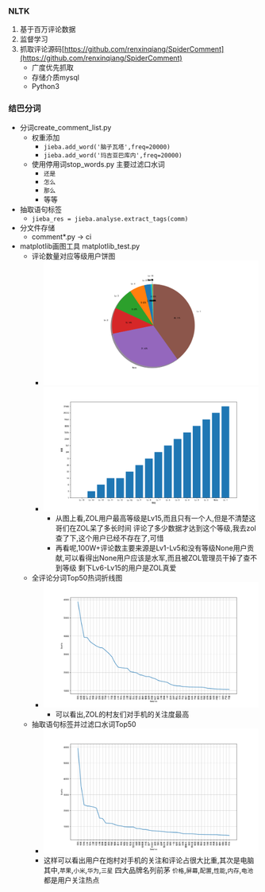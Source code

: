 ### NLTK 

1. 基于百万评论数据
2. 监督学习
3. 抓取评论源码[https://github.com/renxinqiang/SpiderComment](https://github.com/renxinqiang/SpiderComment)
    * 广度优先抓取
    * 存储介质mysql
    * Python3

### 结巴分词
* 分词create_comment_list.py
    * 权重添加
        * ```jieba.add_word('脑子瓦塔',freq=20000)```
        * ```jieba.add_word('玛吉亚巴库内',freq=20000)```
    * 使用停用词stop_words.py 主要过滤口水词
        * ```还是```
        * ```怎么```
        * ```那么```
        * 等等
* 抽取语句标签
    * ```jieba_res = jieba.analyse.extract_tags(comm)```
* 分文件存储
    * comment*.py -> ci
* matplotlib画图工具 matplotlib_test.py
    * 评论数量对应等级用户饼图
        * ![饼状图](/graphics/user_level_cake.png "饼状图")
        * ![柱状图](/graphics/user_level_column.png "柱状图")
            * 从图上看,ZOL用户最高等级是Lv15,而且只有一个人,但是不清楚这哥们在ZOL呆了多长时间
              评论了多少数据才达到这个等级,我去zol查了下,这个用户已经不存在了,可惜
            * 再看呢,100W+评论数主要来源是Lv1-Lv5和没有等级None用户贡献,可以看得出None用户应该是水军,而且被ZOL管理员干掉了查不到等级
              剩下Lv6-Lv15的用户是ZOL真爱
    * 全评论分词Top50热词折线图
        * ![折线图](/graphics/Top50.png "折线图")
            * 可以看出,ZOL的村友们对手机的关注度最高
    * 抽取语句标签并过滤口水词Top50
        * ![折线图](/graphics/Top50_precise.png "折线图")
        * 这样可以看出用户在炮村对手机的关注和评论占很大比重,其次是电脑
          其中,`苹果`,`小米`,`华为`,`三星` 四大品牌名列前茅
          `价格`,`屏幕`,`配置`,`性能`,`内存`,`电池`都是用户关注热点
      